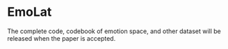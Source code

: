 # EmoLat
The complete code, codebook of emotion space, and other dataset will be released when the paper is accepted.
